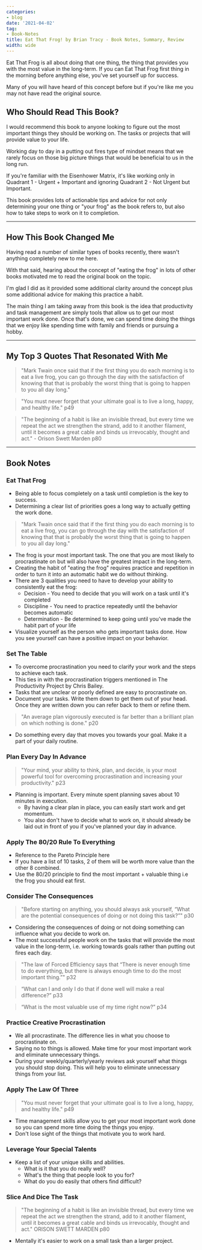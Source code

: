```yaml
---
categories:
- blog
date: '2021-04-02'
tag:
- Book-Notes
title: Eat That Frog! by Brian Tracy - Book Notes, Summary, Review
width: wide
---
```


Eat That Frog is all about doing that one thing, the thing that provides you with the most value in the long-term. If you can Eat That Frog first thing in the morning before anything else, you've set yourself up for success.

Many of you will have heard of this concept before but if you're like me you may not have read the original source.


## Who Should Read This Book?

I would recommend this book to anyone looking to figure out the most important things they should be working on. The tasks or projects that will provide value to your life.

Working day to day in a putting out fires type of mindset means that we rarely focus on those big picture things that would be beneficial to us in the long run. 

If you're familiar with the Eisenhower Matrix, it's like working only in Quadrant 1 - Urgent + Important and ignoring Quadrant 2 - Not Urgent but Important.

This book provides lots of actionable tips and advice for not only determining your one thing or "your frog" as the book refers to, but also how to take steps to work on it to completion.

---

## How This Book Changed Me

Having read a number of similar types of books recently, there wasn't anything completely new to me here. 

With that said, hearing about the concept of "eating the frog" in lots of other books motivated me to read the original book on the topic. 

I'm glad I did as it provided some additional clarity around the concept plus some additional advice for making this practice a habit. 

The main thing I am taking away from this book is the idea that productivity and task management are simply tools that allow us to get our most important work done. Once that's done, we can spend time doing the things that we enjoy like spending time with family and friends or pursuing a hobby.

---

## My Top 3 Quotes That Resonated With Me

> "Mark Twain once said that if the first thing you do each morning is to eat a live frog, you can go through the day with the satisfaction of knowing that that is probably the worst thing that is going to happen to you all day long."

> "You must never forget that your ultimate goal is to live a long, happy, and healthy life." p49

> "The beginning of a habit is like an invisible thread, but every time we repeat the act we strengthen the strand, add to it another filament, until it becomes a great cable and binds us irrevocably, thought and act." - Orison Swett Marden p80

---

## Book Notes

### Eat That Frog

- Being able to focus completely on a task until completion is the key to success.
- Determining a clear list of priorities goes a long way to actually getting the work done.

> "Mark Twain once said that if the first thing you do each morning is to eat a live frog, you can go through the day with the satisfaction of knowing that that is probably the worst thing that is going to happen to you all day long."

- The frog is your most important task. The one that you are most likely to procrastinate on but will also have the greatest impact in the long-term.
- Creating the habit of "eating the frog" requires practice and repetition in order to turn it into an automatic habit we do without thinking.
- There are 3 qualities you need to have to develop your ability to consistently eat the frog:
    - Decision - You need to decide that you will work on a task until it's completed
    - Discipline - You need to practice repeatedly until the behavior becomes automatic
    - Determination - Be determined to keep going until you've made the habit part of your life
- Visualize yourself as the person who gets important tasks done. How you see yourself can have a positive impact on your behavior.

### Set The Table

- To overcome procrastination you need to clarify your work and the steps to achieve each task.
- This ties in with the procrastination triggers mentioned in The Productivity Project by Chris Bailey.
- Tasks that are unclear or poorly defined are easy to procrastinate on.
- Document your tasks. Write them down to get them out of your head. Once they are written down you can refer back to them or refine them.

> "An average plan vigorously executed is far better than a brilliant plan on which nothing is done." p20

- Do something every day that moves you towards your goal. Make it a part of your daily routine.

### Plan Every Day In Advance

> "Your mind, your ability to think, plan, and decide, is your most powerful tool for overcoming procrastination and increasing your productivity." p23

- Planning is important. Every minute spent planning saves about 10 minutes in execution.
    - By having a clear plan in place, you can easily start work and get momentum.
    - You also don't have to decide what to work on, it should already be laid out in front of you if you've planned your day in advance.

### Apply The 80/20 Rule To Everything

- Reference to the Pareto Principle here
- If you have a list of 10 tasks, 2 of them will be worth more value than the other 8 combined.
- Use the 80/20 principle to find the most important + valuable thing i.e the frog you should eat first.

### Consider The Consequences

> "Before starting on anything, you should always ask yourself, “What are the potential consequences of doing or not doing this task?”" p30

- Considering the consequences of doing or not doing something can influence what you decide to work on.
- The most successful people work on the tasks that will provide the most value in the long-term, i.e. working towards goals rather than putting out fires each day.

> "The law of Forced Efficiency says that “There is never enough time to do everything, but there is always enough time to do the most important thing.”" p32

> “What can I and only I do that if done well will make a real difference?” p33

> “What is the most valuable use of my time right now?” p34

### Practice Creative Procrastination

- We all procrastinate. The difference lies in what you choose to procrastinate on.
- Saying no to things is allowed. Make time for your most important work and eliminate unnecessary things.
- During your weekly/quarterly/yearly reviews ask yourself what things you should stop doing. This will help you to eliminate unnecessary things from your list.

### Apply The Law Of Three

> "You must never forget that your ultimate goal is to live a long, happy, and healthy life." p49

- Time management skills allow you to get your most important work done so you can spend more time doing the things you enjoy.
- Don't lose sight of the things that motivate you to work hard.

### Leverage Your Special Talents

- Keep a list of your unique skills and abilities.
    - What is it that you do really well?
    - What's the thing that people look to you for?
    - What do you do easily that others find difficult?

### Slice And Dice The Task

> "The beginning of a habit is like an invisible thread, but every time we repeat the act we strengthen the strand, add to it another filament, until it becomes a great cable and binds us irrevocably, thought and act." ORISON SWETT MARDEN p80

- Mentally it's easier to work on a small task than a larger project.
